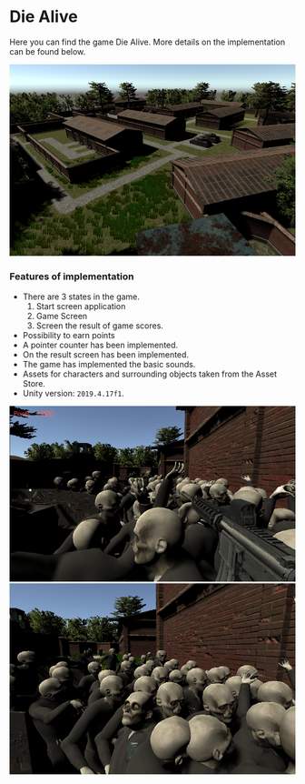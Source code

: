 # Die Alive #

Here you can find the game Die Alive.
More details on the implementation can be found below.

![Screenshot1](Screens/ScreenShot1.PNG)

### Features of implementation ###

* There are 3 states in the game.
	1. Start screen application
	2. Game Screen
	3. Screen the result of game scores.
* Possibility to earn points
* A pointer counter has been implemented.
* On the result screen has been implemented.
* The game has implemented the basic sounds.
* Assets for characters and surrounding objects taken from the Asset Store.
* Unity version: `2019.4.17f1`.

![Screenshot2](Screens/ScreenShot2.PNG)
![Screenshot3](Screens/ScreenShot3.PNG)
